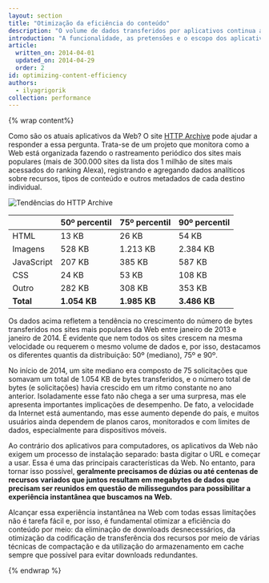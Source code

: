 ```yaml
---
layout: section
title: "Otimização da eficiência do conteúdo"
description: "O volume de dados transferidos por aplicativos continua a crescer. Para proporcionar um bom desempenho, é preciso otimizar a exibição de absolutamente todos os bytes."
introduction: "A funcionalidade, as pretensões e o escopo dos aplicativos da Web continuam a crescer e isso é bom. No entanto, a incessante caminhada em direção a uma Web mais avançada leva a outra tendência: o volume de dados transferidos por cada aplicativo continua a crescer em ritmo constante. Para proporcionar um bom desempenho, é preciso otimizar a exibição de absolutamente todos os bytes."
article:
  written_on: 2014-04-01
  updated_on: 2014-04-29
  order: 2
id: optimizing-content-efficiency
authors:
  - ilyagrigorik
collection: performance
---
```


{% wrap content%}

<style>
  img, video, object {
    max-width: 100%;
  }

  img.center {
    display: block;
    margin-left: auto;
    margin-right: auto;
  }
</style>

Como são os atuais aplicativos da Web? O site [HTTP Archive](http://httparchive.org/) pode ajudar a responder a essa pergunta. Trata-se de um projeto que monitora como a Web está organizada fazendo o rastreamento periódico dos sites mais populares (mais de 300.000 sites da lista dos 1 milhão de sites mais acessados do ranking Alexa), registrando e agregando dados analíticos sobre recursos, tipos de conteúdo e outros metadados de cada destino individual.

<img src="images/http-archive-trends.png" class="center" alt="Tendências do HTTP Archive">

<table class="table-4">
<colgroup><col span="1"><col span="1"><col span="1"><col span="1"></colgroup>
<thead>
  <tr>
    <th></th>
    <th>50º percentil</th>
    <th>75º percentil</th>
    <th>90º percentil</th>
  </tr>
</thead>
<tr>
  <td data-th="tipo">HTML</td>
  <td data-th="50%">13 KB</td>
  <td data-th="75%">26 KB</td>
  <td data-th="90%">54 KB</td>
</tr>
<tr>
  <td data-th="tipo">Imagens</td>
  <td data-th="50%">528 KB</td>
  <td data-th="75%">1.213 KB</td>
  <td data-th="90%">2.384 KB</td>
</tr>
<tr>
  <td data-th="tipo">JavaScript</td>
  <td data-th="50%">207 KB</td>
  <td data-th="75%">385 KB</td>
  <td data-th="90%">587 KB</td>
</tr>
<tr>
  <td data-th="tipo">CSS</td>
  <td data-th="50%">24 KB</td>
  <td data-th="75%">53 KB</td>
  <td data-th="90%">108 KB</td>
</tr>
<tr>
  <td data-th="tipo">Outro</td>
  <td data-th="50%">282 KB</td>
  <td data-th="75%">308 KB</td>
  <td data-th="90%">353 KB</td>
</tr>
<tr>
  <td data-th="tipo"><strong>Total</strong></td>
  <td data-th="50%"><strong>1.054 KB</strong></td>
  <td data-th="75%"><strong>1.985 KB</strong></td>
  <td data-th="90%"><strong>3.486 KB</strong></td>
</tr>
</table>

Os dados acima refletem a tendência no crescimento do número de bytes transferidos nos sites mais populares da Web entre janeiro de 2013 e janeiro de 2014. É evidente que nem todos os sites crescem na mesma velocidade ou requerem o mesmo volume de dados e, por isso, destacamos os diferentes quantis da distribuição: 50º (mediano), 75º e 90º.

No início de 2014, um site mediano era composto de 75 solicitações que somavam um total de 1.054 KB de bytes transferidos, e o número total de bytes (e solicitações) havia crescido em um ritmo constante no ano anterior. Isoladamente esse fato não chega a ser uma surpresa, mas ele apresenta importantes implicações de desempenho. De fato, a velocidade da Internet está aumentando, mas esse aumento depende do país, e muitos usuários ainda dependem de planos caros, monitorados e com limites de dados, especialmente para dispositivos móveis.

Ao contrário dos aplicativos para computadores, os aplicativos da Web não exigem um processo de instalação separado: basta digitar o URL e começar a usar. Essa é uma das principais características da Web. No entanto, para tornar isso possível, **geralmente precisamos de dúzias ou até centenas de recursos variados que juntos resultam em megabytes de dados que precisam ser reunidos em questão de milissegundos para possibilitar a experiência instantânea que buscamos na Web.**

Alcançar essa experiência instantânea na Web com todas essas limitações não é tarefa fácil e, por isso, é fundamental otimizar a eficiência do conteúdo por meio: da eliminação de downloads desnecessários, da otimização da codificação de transferência dos recursos por meio de várias técnicas de compactação e da utilização do armazenamento em cache sempre que possível para evitar downloads redundantes.

{% endwrap %}


